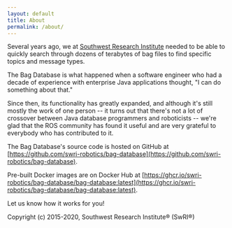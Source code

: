 ```yaml
---
layout: default 
title: About
permalink: /about/
---
```


Several years ago, we at [Southwest Research Institute](https://www.swri.org/technical-divisions/intelligent-systems)
needed to be able to quickly search through dozens of terabytes of bag files to find specific
topics and message types.

The Bag Database is what happened when a software engineer who had a decade of experience with
enterprise Java applications thought, "I can do something about that."

Since then, its functionality has greatly expanded, and although it's still mostly the work of
one person -- it turns out that there's not a lot of crossover between Java database programmers
and roboticists -- we're glad that the ROS community has found it useful and are very grateful
to everybody who has contributed to it.

The Bag Database's source code is hosted on GitHub at [https://github.com/swri-robotics/bag-database](https://github.com/swri-robotics/bag-database).

Pre-built Docker images are on Docker Hub at [https://ghcr.io/swri-robotics/bag-database/bag-database:latest](https://ghcr.io/swri-robotics/bag-database/bag-database:latest).

Let us know how it works for you!

Copyright (c) 2015-2020, Southwest Research Institute® (SwRI®)
